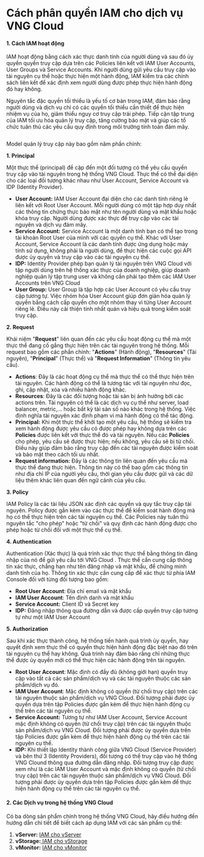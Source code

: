# Cách phân quyền IAM cho dịch vụ VNG Cloud

#### 1. Cách IAM hoạt động 

IAM hoạt động bằng cách xác thực danh tính của người dùng và sau đó ủy quyền quyền truy cập dựa trên các Policies liên kết với IAM User Accounts, User Groups và Service Accounts. Khi người dùng gửi yêu cầu truy cập vào tài nguyên cụ thể hoặc thực hiện một hành động, IAM kiểm tra các chính sách liên kết để xác định xem người dùng được phép thực hiện hành động đó hay không.

Nguyên tắc đặc quyền tối thiểu là yếu tố cơ bản trong IAM, đảm bảo rằng người dùng và dịch vụ chỉ có các quyền tối thiểu cần thiết để thực hiện nhiệm vụ của họ, giảm thiểu nguy cơ truy cập trái phép. Tiếp cận tập trung của IAM tối ưu hóa quản lý truy cập, tăng cường bảo mật và giúp các tổ chức tuân thủ các yêu cầu quy định trong môi trường tính toán đám mây.

<figure><img src="https://docs.vngcloud.vn/download/attachments/59806582/image2023-5-17_17-31-9.png?version=1&#x26;modificationDate=1689932521000&#x26;api=v2" alt=""><figcaption></figcaption></figure>

Model quản lý truy cập này bao gồm năm phần chính:

**1. Principal**

Một thực thể (principal) đề cập đến một đối tượng có thể yêu cầu quyền truy cập vào tài nguyên trong hệ thống VNG Cloud. Thực thể có thể đại diện cho các loại đối tượng khác nhau như User Account, Service Account và IDP (Identity Provider).

* **User Account:** IAM User Account đại diện cho các danh tính riêng lẻ liên kết với Root User Account. Mỗi người dùng có một tập hợp duy nhất các thông tin chứng thực bảo mật như tên người dùng và mật khẩu hoặc khóa truy cập. Người dùng được xác thực để truy cập vào các tài nguyên và dịch vụ đám mây.
* **Service Account:** Service Account là một danh tính bạn có thể tạo trong tài khoản Root User của mình với các quyền cụ thể. Khác với User Account, Service Account là các danh tính được ứng dụng hoặc máy tính sử dụng, không phải là người dùng, để thực hiện các cuộc gọi API được ủy quyền và truy cập vào các tài nguyên cụ thể.
* **IDP:** Identity Provider phép bạn quản lý tài nguyên trên VNG Cloud với tập người dùng trên hệ thống xác thực của doanh nghiệp, giúp doanh nghiệp quản lý tập trung user và không cần phải tạo thêm các IAM User Accounts trên VNG Cloud
* **User Group:** User Group là tập hợp các User Account có yêu cầu truy cập tương tự. Việc nhóm hóa User Account giúp đơn giản hóa quản lý quyền bằng cách cấp quyền cho một nhóm thay vì từng User Account riêng lẻ. Điều này cải thiện tính nhất quán và hiệu quả trong kiểm soát truy cập.

**2. Request**

Khái niệm "**Request**" liên quan đến các yêu cầu hoạt động cụ thể mà một thực thể đang cố gắng thực hiện trên các tài nguyên trong hệ thống. Mỗi request bao gồm các phần chính: "**Actions**" (Hành động), "**Resources**" (Tài nguyên), "**Principal**" (Thực thể) và "**Request Information**" (Thông tin yêu cầu).

* **Actions**: Đây là các hoạt động cụ thể mà thực thể có thể thực hiện trên tài nguyên. Các hành động có thể là tương tác với tài nguyên như đọc, ghi, cập nhật, xóa và nhiều hành động khác.
* **Resources**: Đây là các đối tượng hoặc tài sản bị ảnh hưởng bởi các actions trên. Tài nguyên có thể là các dịch vụ cụ thể như server, load balancer, metric,... hoặc bất kỳ tài sản số nào khác trong hệ thống. Việc định nghĩa tài nguyên xác định phạm vi mà hành động có thể tác động.
* **Principal:** Khi một thực thể khởi tạo một yêu cầu, hệ thống sẽ kiểm tra xem hành động được yêu cầu có được phép hay không dựa trên các **Policies** được liên kết với thực thể đó và tài nguyên. Nếu các **Policies** cho phép, yêu cầu sẽ được thực hiện; nếu không, yêu cầu sẽ bị từ chối. Điều này giúp đảm bảo rằng truy cập đến các tài nguyên được kiểm soát và bảo mật theo cách tối ưu nhất.
* **Request information:** Đây là các thông tin liên quan đến yêu cầu mà thực thể đang thực hiện. Thông tin này có thể bao gồm các thông tin như địa chỉ IP của người yêu cầu, thời gian yêu cầu được gửi và các dữ liệu thêm khác liên quan đến ngữ cảnh của yêu cầu.

**3. Policy**

IAM Policy là các tài liệu JSON xác định các quyền và quy tắc truy cập tài nguyên. Policy được gắn kèm vào các thực thể để kiểm soát hành động mà họ có thể thực hiện trên các tài nguyên cụ thể. Các Policies này tuân thủ nguyên tắc "cho phép" hoặc "từ chối" và quy định các hành động được cho phép hoặc từ chối đối với một thực thể cụ thể.

**4. Authentication**

Authentication (Xác thực) là quá trình xác thực thực thể bằng thông tin đăng nhập của nó để gửi yêu cầu tới VNG Cloud . Thực thể cần cung cấp thông tin xác thực, chẳng hạn như tên đăng nhập và mật khẩu, để chứng minh danh tính của họ. Thông tin xác thực cần cung cấp để xác thực từ phía IAM Console đối với từng đối tượng bao gồm:

* **Root User Account**: Địa chỉ email và mật khẩu
* **IAM User Account**: Tên định danh và mật khẩu
* **Service Account:** Client ID và Secret key
* **IDP:** Đăng nhập thông qua đường dẫn và được cấp quyền truy cập tương tự như một IAM User Account

**5. Authorization**

Sau khi xác thực thành công, hệ thống tiến hành quá trình ủy quyền, hay quyết định xem thực thể có quyền thực hiện hành động đặc biệt nào đó trên tài nguyên cụ thể hay không. Quá trình này đảm bảo rằng chỉ những thực thể được ủy quyền mới có thể thực hiện các hành động trên tài nguyên.

* **Root User Account**: Mặc định có đầy đủ (không giới hạn) quyền truy cập vào tất cả các sản phẩm/dịch vụ và các tài nguyên thuộc các sản phẩm/dịch vụ đó.
* **IAM User Account**: Mặc định không có quyền (từ chối truy cập) trên các tài nguyên thuộc sản phẩm/dịch vụ VNG Cloud. Đối tượng phải được ủy quyền dựa trên tập Policies được gắn kèm để thực hiện hành động cụ thể trên các tài nguyên cụ thể.
* **Service Account:** Tương tự như IAM User Account, Service Account mặc định không có quyền (từ chối truy cập) trên các tài nguyên thuộc sản phẩm/dịch vụ VNG Cloud. Đối tượng phải được ủy quyền dựa trên tập Policies được gắn kèm để thực hiện hành động cụ thể trên các tài nguyên cụ thể.
* **IDP:** Khi thiết lập Identity thành công giữa VNG Cloud (Service Provider) và bên thứ 3 (Identity Providers), đối tượng có thể truy cập vào hệ thống VNG Clound thông qua đường dẫn đăng nhập. Đối tượng truy cập được xem như là các IAM User Account và mặc định không có quyền (từ chối truy cập) trên các tài nguyên thuộc sản phẩm/dịch vụ VNG Cloud. Đối tượng phải được ủy quyền dựa trên tập Policies được gắn kèm để thực hiện hành động cụ thể trên các tài nguyên cụ thể.

#### 2. Các Dịch vụ trong hệ thống VNG Cloud 

Có ba dòng sản phẩm chính trong hệ thống VNG Cloud, hãy điều hướng đến hướng dẫn chi tiết để biết cách áp dụng IAM với các sản phẩm cụ thể:

1. **vServer:** [IAM cho vServer](https://docs.vngcloud.vn/vng-cloud-document/vn/identity-and-access-management-iam/cach-phan-quyen-iam-cho-dich-vu-vng-cloud/iam-cho-vserver)
2. **vStorage:**[ IAM cho vStorage](https://docs.vngcloud.vn/vng-cloud-document/vn/identity-and-access-management-iam/cach-phan-quyen-iam-cho-dich-vu-vng-cloud/iam-cho-vstorage)
3. **vMonitor:** [IAM cho vMonitor](https://docs.vngcloud.vn/vng-cloud-document/vn/identity-and-access-management-iam/cach-phan-quyen-iam-cho-dich-vu-vng-cloud/iam-cho-vmonitor)
